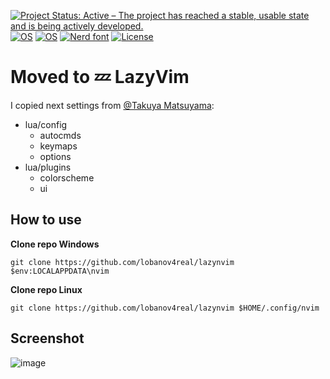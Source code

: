 [![Project Status: Active – The project has reached a stable, usable state and is being actively developed.](https://www.repostatus.org/badges/latest/active.svg)](https://www.repostatus.org/#active)
[![OS](https://img.shields.io/badge/OS-Windows-yellow.svg)](https://www.microsoft.com/en-us/windows?r=1)
[![OS](https://img.shields.io/badge/OS-Linux-yellow.svg)](https://www.linux.org/)
[![Nerd font](https://img.shields.io/badge/Nerd_font-JetBrainsMono-purple.svg)](https://www.jetbrains.com/lp/mono/)
[![License](https://img.shields.io/badge/License-MIT-blue.svg)](https://opensource.org/license/mit/)

# Moved to 💤 LazyVim

I copied next settings from [@Takuya Matsuyama](https://github.com/craftzdog):

- lua/config
  - autocmds
  - keymaps
  - options
- lua/plugins
  - colorscheme
  - ui

## How to use

**Clone repo Windows**

```shell
git clone https://github.com/lobanov4real/lazynvim $env:LOCALAPPDATA\nvim
```

**Clone repo Linux**

```shell
git clone https://github.com/lobanov4real/lazynvim $HOME/.config/nvim
```

## Screenshot

![image](https://github.com/lobanov4real/lazynvim/assets/110660329/507c168e-35a0-4bef-bf19-4713d9d1e19e)
